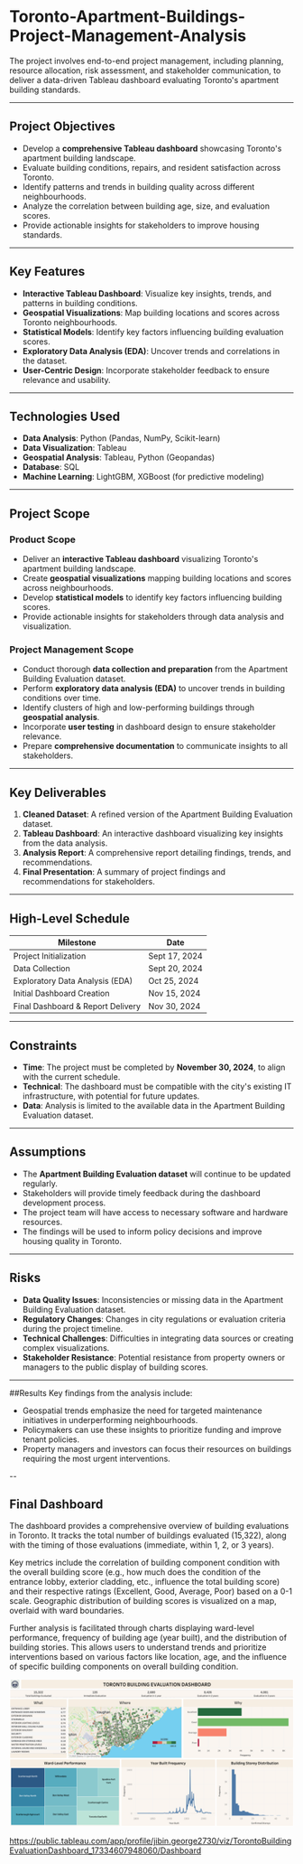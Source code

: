 # Toronto-Apartment-Buildings-Project-Management-Analysis
The project involves end-to-end project management, including planning, resource allocation, risk assessment, and stakeholder communication, to deliver a data-driven Tableau dashboard evaluating Toronto's apartment building standards.

---

## Project Objectives  
- Develop a **comprehensive Tableau dashboard** showcasing Toronto's apartment building landscape.  
- Evaluate building conditions, repairs, and resident satisfaction across Toronto.  
- Identify patterns and trends in building quality across different neighbourhoods.  
- Analyze the correlation between building age, size, and evaluation scores.  
- Provide actionable insights for stakeholders to improve housing standards.  

---

## Key Features  
- **Interactive Tableau Dashboard**: Visualize key insights, trends, and patterns in building conditions.  
- **Geospatial Visualizations**: Map building locations and scores across Toronto neighbourhoods.  
- **Statistical Models**: Identify key factors influencing building evaluation scores.  
- **Exploratory Data Analysis (EDA)**: Uncover trends and correlations in the dataset.  
- **User-Centric Design**: Incorporate stakeholder feedback to ensure relevance and usability.  

---

## Technologies Used  
- **Data Analysis**: Python (Pandas, NumPy, Scikit-learn)  
- **Data Visualization**: Tableau  
- **Geospatial Analysis**: Tableau, Python (Geopandas)  
- **Database**: SQL  
- **Machine Learning**: LightGBM, XGBoost (for predictive modeling)  

---

## Project Scope  
### Product Scope  
- Deliver an **interactive Tableau dashboard** visualizing Toronto's apartment building landscape.  
- Create **geospatial visualizations** mapping building locations and scores across neighbourhoods.  
- Develop **statistical models** to identify key factors influencing building scores.  
- Provide actionable insights for stakeholders through data analysis and visualization.  

### Project Management Scope  
- Conduct thorough **data collection and preparation** from the Apartment Building Evaluation dataset.  
- Perform **exploratory data analysis (EDA)** to uncover trends in building conditions over time.  
- Identify clusters of high and low-performing buildings through **geospatial analysis**.  
- Incorporate **user testing** in dashboard design to ensure stakeholder relevance.  
- Prepare **comprehensive documentation** to communicate insights to all stakeholders.  

---

## Key Deliverables  
1. **Cleaned Dataset**: A refined version of the Apartment Building Evaluation dataset.  
2. **Tableau Dashboard**: An interactive dashboard visualizing key insights from the data analysis.  
3. **Analysis Report**: A comprehensive report detailing findings, trends, and recommendations.  
4. **Final Presentation**: A summary of project findings and recommendations for stakeholders.  

---

## High-Level Schedule  
| **Milestone**                     | **Date**       |  
|-----------------------------------|----------------|  
| Project Initialization            | Sept 17, 2024  |  
| Data Collection                   | Sept 20, 2024  |  
| Exploratory Data Analysis (EDA)   | Oct 25, 2024   |  
| Initial Dashboard Creation        | Nov 15, 2024   |  
| Final Dashboard & Report Delivery | Nov 30, 2024   |  

---

## Constraints  
- **Time**: The project must be completed by **November 30, 2024**, to align with the current schedule.  
- **Technical**: The dashboard must be compatible with the city's existing IT infrastructure, with potential for future updates.  
- **Data**: Analysis is limited to the available data in the Apartment Building Evaluation dataset.  

---

## Assumptions  
- The **Apartment Building Evaluation dataset** will continue to be updated regularly.  
- Stakeholders will provide timely feedback during the dashboard development process.  
- The project team will have access to necessary software and hardware resources.  
- The findings will be used to inform policy decisions and improve housing quality in Toronto.  

---

## Risks  
- **Data Quality Issues**: Inconsistencies or missing data in the Apartment Building Evaluation dataset.  
- **Regulatory Changes**: Changes in city regulations or evaluation criteria during the project timeline.  
- **Technical Challenges**: Difficulties in integrating data sources or creating complex visualizations.  
- **Stakeholder Resistance**: Potential resistance from property owners or managers to the public display of building scores.  

---

##Results
Key findings from the analysis include:

- Geospatial trends emphasize the need for targeted maintenance initiatives in underperforming neighbourhoods.
- Policymakers can use these insights to prioritize funding and improve tenant policies.
- Property managers and investors can focus their resources on buildings requiring the most urgent interventions.

--

## Final Dashboard

The dashboard provides a comprehensive overview of building evaluations in Toronto. It tracks the total number of buildings evaluated (15,322), along with the timing of those evaluations (immediate, within 1, 2, or 3 years).

Key metrics include the correlation of building component condition with the overall building score (e.g., how much does the condition of the entrance lobby, exterior cladding, etc., influence the total building score) and their respective ratings (Excellent, Good, Average, Poor) based on a 0-1 scale. Geographic distribution of building scores is visualized on a map, overlaid with ward boundaries.

Further analysis is facilitated through charts displaying ward-level performance, frequency of building age (year built), and the distribution of building stories.  This allows users to understand trends and prioritize interventions based on various factors like location, age, and the influence of specific building components on overall building condition.

![Dashboard Image](images/Dashboard.png?raw=true)


https://public.tableau.com/app/profile/jibin.george2730/viz/TorontoBuildingEvaluationDashboard_17334607948060/Dashboard